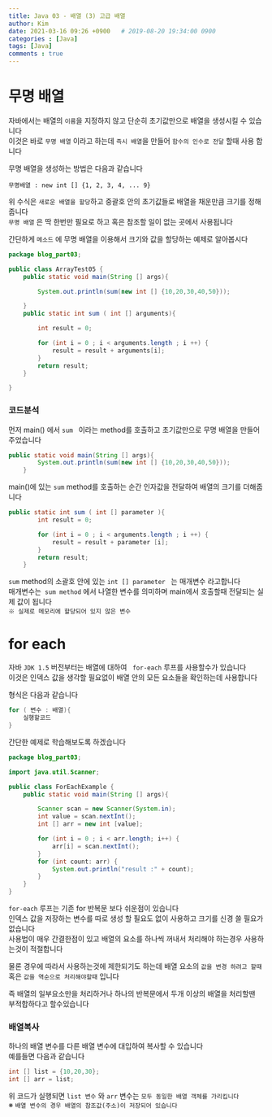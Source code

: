```yaml
---
title: Java 03 - 배열 (3) 고급 배열
author: Kim
date: 2021-03-16 09:26 +0900   # 2019-08-20 19:34:00 0900
categories : [Java]
tags: [Java]
comments : true
---
```


# 무명 배열

자바에서는 배열의 ``이름``을 지정하지 않고 단순히 초기값만으로 배열을 생성시킬 수 있습니다<br>
이것은 바로 `` 무명 배열 `` 이라고 하는데 `` 즉시 배열 ``을 만들어 ``함수의 인수로 전달`` 할때 사용 합니다<br>

무명 배열을 생성하는 방법은 다음과 같습니다<br>

`` 무명배열 : new int [] {1, 2, 3, 4, ... 9} ``

위 수식은 `` 새로운 배열을 할당 ``하고 중괄호 안의 초기값들로 배열을 채운만큼 크기를 정해줍니다<br>
`` 무명 배열 `` 은 딱 한번만 필요로 하고 혹은 참조할 일이 없는 곳에서 사용됩니다<br>

간단하게 `` 메소드 `` 에 무명 배열을 이용해서 크기와 값을 할당하는 예제로 알아봅시다<br>

```java
package blog_part03;

public class ArrayTest05 {
    public static void main(String [] args){

        System.out.println(sum(new int [] {10,20,30,40,50}));

    }
    public static int sum ( int [] arguments){

        int result = 0;

        for (int i = 0 ; i < arguments.length ; i ++) {
            result = result + arguments[i];
        }
        return result;
    }

}
```

### 코드분석

먼저 main() 에서 ``sum `` 이라는 method를 호출하고 초기값만으로 무명 배열을 만들어주었습니다<br>

```java
public static void main(String [] args){
        System.out.println(sum(new int [] {10,20,30,40,50}));
    }
```

main()에 있는 `` sum `` method를 호출하는 순간 인자값을 전달하여 배열의 크기를 더해줍니다<br>

```java
public static int sum ( int [] parameter ){
        int result = 0;

        for (int i = 0 ; i < arguments.length ; i ++) {
            result = result + parameter [i];
        }
        return result;
    }
```

`` sum `` method의 소괄호 안에 있는 `` int [] parameter  `` 는 매개변수 라고합니다<br>
매개변수는`` sum method`` 에서 나열한 변수를 의미하며 main에서 호출할때 전달되는 실제 값이 됩니다<br>
``※ 실제로 메모리에 할당되어 있지 않은 변수``


# for each

자바 `` JDK 1.5 `` 버전부터는 배열에 대하여 `` for-each`` 루프를 사용할수가 있습니다<br>
이것은 인덱스 값을 생각할 필요없이 배열 안의 모든 요소들을 확인하는데 사용합니다<br>

형식은 다음과 같습니다<br>

```java
for ( 변수 : 배열){
    실행할코드 
}
```

간단한 예제로 학습해보도록 하겠습니다<br>

```java
package blog_part03;

import java.util.Scanner;

public class ForEachExample {
    public static void main(String [] args){

        Scanner scan = new Scanner(System.in);
        int value = scan.nextInt();
        int [] arr = new int [value];

        for (int i = 0 ; i < arr.length; i++) {
            arr[i] = scan.nextInt();
        }
        for (int count: arr) {
            System.out.println("result :" + count);
        }
    }
}
```

`` for-each `` 루프는 기존 for 반복문 보다 쉬운점이 있습니다<br>
인덱스 값을 저장하는 변수를 따로 생성 할 필요도 없이 사용하고 크기를 신경 쓸 필요가 없습니다<br>
사용법이 매우 간결한점이 있고 배열의 요소를 하나씩 꺼내서 처리해야 하는경우 사용하는것이 적절합니다<br>

물론 경우에 따라서 사용하는것에 제한되기도 하는데 배열 요소의 `` 값을 변경 하려고 할때 ``<br>
혹은 ``값을 역순으로 처리해야할때`` 입니다<br>

즉 배열의 일부요소만을 처리하거나 하나의 반복문에서 두개 이상의 배열을 처리할땐<br>
부적합하다고 할수있습니다<br>

### 배열복사

하나의 배열 변수를 다른 배열 변수에 대입하여 복사할 수 있습니다<br>
예를들면 다음과 같습니다<br>

```java
int [] list = {10,20,30};
int [] arr = list;
```

위 코드가 실행되면 `` list 변수 `` 와 `` arr `` 변수는 `` 모두 동일한 배열 객체를 가리킵니다 ``<br>
※ ``배열 변수의 경우 배열의 참조값(주소)이 저장되어 있습니다``<br>


